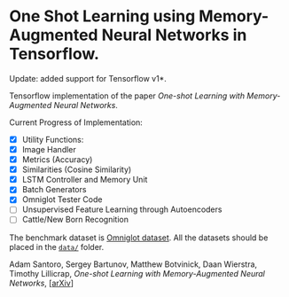 # One Shot Learning using Memory-Augmented Neural Networks in Tensorflow. 

Update: added support for Tensorflow v1*.

Tensorflow implementation of the paper *One-shot Learning with Memory-Augmented Neural Networks*. 

Current Progress of Implementation:
- [x]  Utility Functions:
  - [x] Image Handler
  - [x] Metrics (Accuracy)
  - [x] Similarities (Cosine Similarity)
- [x] LSTM Controller and Memory Unit
- [x] Batch Generators
- [x] Omniglot Tester Code
- [ ] Unsupervised Feature Learning through Autoencoders
- [ ] Cattle/New Born Recognition

The benchmark dataset is [Omniglot dataset](https://github.com/brendenlake/omniglot). All the datasets should be placed in the [`data/`](data/) folder.

Adam Santoro, Sergey Bartunov, Matthew Botvinick, Daan Wierstra, Timothy Lillicrap, *One-shot Learning with Memory-Augmented Neural Networks*, [[arXiv](http://arxiv.org/abs/1605.06065)]
